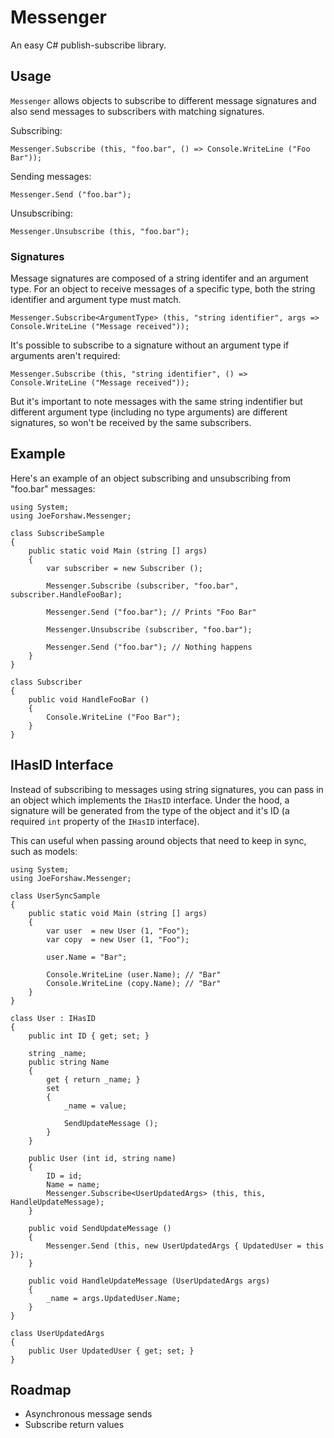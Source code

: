 # Messenger
An easy C# publish-subscribe library.

## Usage
`Messenger` allows objects to subscribe to different message signatures and also send messages to subscribers with matching signatures.

Subscribing:
```
Messenger.Subscribe (this, "foo.bar", () => Console.WriteLine ("Foo Bar"));
```

Sending messages:
```
Messenger.Send ("foo.bar");
```

Unsubscribing:
```
Messenger.Unsubscribe (this, "foo.bar");
```

### Signatures
Message signatures are composed of a string identifer and an argument type. For an object to receive messages of a specific type, both the string identifier and argument type must match.
```
Messenger.Subscribe<ArgumentType> (this, "string identifier", args => Console.WriteLine ("Message received"));
```

It's possible to subscribe to a signature without an argument type if arguments aren't required:
```
Messenger.Subscribe (this, "string identifier", () => Console.WriteLine ("Message received"));
```

But it's important to note messages with the same string indentifier but different argument type (including no type arguments) are different signatures, so won't be received by the same subscribers.

## Example
Here's an example of an object subscribing and unsubscribing from "foo.bar" messages:
```
using System;
using JoeForshaw.Messenger;

class SubscribeSample
{
    public static void Main (string [] args)
    {
        var subscriber = new Subscriber ();

        Messenger.Subscribe (subscriber, "foo.bar", subscriber.HandleFooBar);
        
        Messenger.Send ("foo.bar"); // Prints "Foo Bar"
        
        Messenger.Unsubscribe (subscriber, "foo.bar");
        
        Messenger.Send ("foo.bar"); // Nothing happens
    }
}

class Subscriber
{
    public void HandleFooBar ()
    {
        Console.WriteLine ("Foo Bar");
    }
}
```

## IHasID Interface
Instead of subscribing to messages using string signatures, you can pass in an object which implements the `IHasID` interface. Under the hood, a signature will be generated from the type of the object and it's ID (a required `int` property of the `IHasID` interface).

This can useful when passing around objects that need to keep in sync, such as models:
```
using System;
using JoeForshaw.Messenger;

class UserSyncSample
{
    public static void Main (string [] args)
    {
        var user  = new User (1, "Foo");
        var copy  = new User (1, "Foo");
        
        user.Name = "Bar";
        
        Console.WriteLine (user.Name); // "Bar"
        Console.WriteLine (copy.Name); // "Bar"
    }
}

class User : IHasID
{
    public int ID { get; set; }

    string _name;
    public string Name
    {
        get { return _name; }
        set
        {
            _name = value;
            
            SendUpdateMessage ();
        }
    }

    public User (int id, string name)
    {
        ID = id;
        Name = name;
        Messenger.Subscribe<UserUpdatedArgs> (this, this, HandleUpdateMessage);
    }
    
    public void SendUpdateMessage ()
    {
        Messenger.Send (this, new UserUpdatedArgs { UpdatedUser = this });
    }
    
    public void HandleUpdateMessage (UserUpdatedArgs args)
    {
        _name = args.UpdatedUser.Name;
    }
}

class UserUpdatedArgs
{
    public User UpdatedUser { get; set; }
}
```

## Roadmap
* Asynchronous message sends
* Subscribe return values
